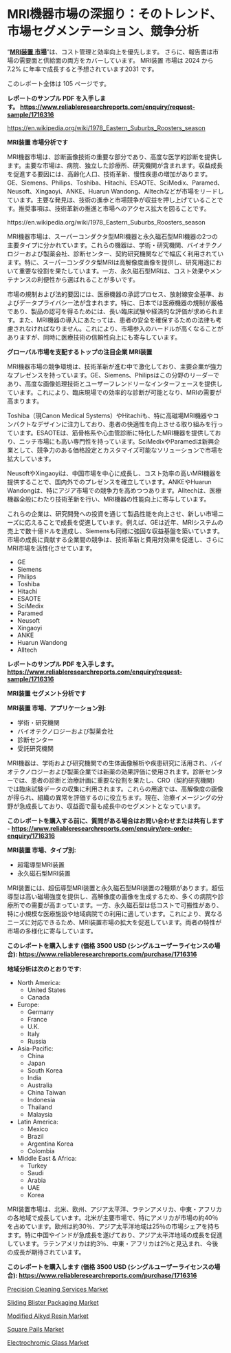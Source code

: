 <p><h1>MRI機器市場の深掘り：そのトレンド、市場セグメンテーション、競争分析</h1></p><p>&ldquo;<strong><a href="https://www.reliableresearchreports.com/mri-equipment-r1716316?utm_campaign=110&utm_medium=9&utm_source=Github&utm_content=ia&utm_term=14112024&utm_id=mri-equipment">MRI装置 市場</a></strong>&rdquo;は、コスト管理と効率向上を優先します。 さらに、報告書は市場の需要面と供給面の両方をカバーしています。 MRI装置 市場は 2024 から 7.2% に年率で成長すると予想されています2031 です。</p>
<p>このレポート全体は 105 ページです。</p>
<p><strong>レポートのサンプル PDF を入手します。&nbsp;<a href="https://www.reliableresearchreports.com/enquiry/request-sample/1716316?utm_campaign=110&utm_medium=9&utm_source=Github&utm_content=ia&utm_term=14112024&utm_id=mri-equipment">https://www.reliableresearchreports.com/enquiry/request-sample/1716316</a></strong></p>
<p><a href="https://en.wikipedia.org/wiki/1978_Eastern_Suburbs_Roosters_season?utm_campaign=110&utm_medium=9&utm_source=Github&utm_content=ia&utm_term=14112024&utm_id=mri-equipment">https://en.wikipedia.org/wiki/1978_Eastern_Suburbs_Roosters_season</a></p>
<p><strong>MRI装置 市場分析です</strong></p>
<p><p>MRI機器市場は、診断画像技術の重要な部分であり、高度な医学的診断を提供します。主要な市場は、病院、独立した診療所、研究機関が含まれます。収益成長を促進する要因には、高齢化人口、技術革新、慢性疾患の増加があります。GE、Siemens、Philips、Toshiba、Hitachi、ESAOTE、SciMedix、Paramed、Neusoft、Xingaoyi、ANKE、Huarun Wandong、Alltechなどが市場をリードしています。主要な発見は、技術の進歩と市場競争が収益を押し上げていることです。推奨事項は、技術革新の推進と市場へのアクセス拡大を図ることです。</p></p>
<p>https://en.wikipedia.org/wiki/1978_Eastern_Suburbs_Roosters_season</p>
<p><p>MRI機器市場は、スーパーコンダクタ型MRI機器と永久磁石型MRI機器の2つの主要タイプに分かれています。これらの機器は、学術・研究機関、バイオテクノロジーおよび製薬会社、診断センター、契約研究機関などで幅広く利用されています。特に、スーパーコンダクタ型MRIは高解像度画像を提供し、研究用途において重要な役割を果たしています。一方、永久磁石型MRIは、コスト効果やメンテナンスの利便性から選ばれることが多いです。</p><p>市場の規制および法的要因には、医療機器の承認プロセス、放射線安全基準、およびデータプライバシー法が含まれます。特に、日本では医療機器の規制が厳格であり、製品の認可を得るためには、長い臨床試験や経済的な評価が求められます。また、MRI機器の導入にあたっては、患者の安全を確保するための法律も考慮されなければなりません。これにより、市場参入のハードルが高くなることがありますが、同時に医療技術の信頼性向上にも寄与しています。</p></p>
<p><strong>グローバル市場を支配するトップの注目企業 MRI装置</strong></p>
<p><p>MRI機器市場の競争環境は、技術革新が進む中で激化しており、主要企業が強力なプレゼンスを持っています。GE、Siemens、Philipsはこの分野のリーダーであり、高度な画像処理技術とユーザーフレンドリーなインターフェースを提供しています。これにより、臨床現場での効率的な診断が可能となり、MRIの需要が高まります。</p><p>Toshiba（現Canon Medical Systems）やHitachiも、特に高磁場MRI機器やコンパクトなデザインに注力しており、患者の快適性を向上させる取り組みを行っています。ESAOTEは、筋骨格系や心血管診断に特化したMRI機器を提供しており、ニッチ市場にも高い専門性を持っています。SciMedixやParamedは新興企業として、競争力のある価格設定とカスタマイズ可能なソリューションで市場を拡大しています。</p><p>NeusoftやXingaoyiは、中国市場を中心に成長し、コスト効率の高いMRI機器を提供することで、国内外でのプレゼンスを確立しています。ANKEやHuarun Wandongは、特にアジア市場での競争力を高めつつあります。Alltechは、医療機器全般にわたり技術革新を行い、MRI機器の性能向上に寄与しています。</p><p>これらの企業は、研究開発への投資を通じて製品性能を向上させ、新しい市場ニーズに応えることで成長を促進しています。例えば、GEは近年、MRIシステムの売上で数十億ドルを達成し、Siemensも同様に強固な収益基盤を築いています。市場の成長に貢献する企業間の競争は、技術革新と費用対効果を促進し、さらにMRI市場を活性化させています。</p></p>
<p><ul><li>GE</li><li>Siemens</li><li>Philips</li><li>Toshiba</li><li>Hitachi</li><li>ESAOTE</li><li>SciMedix</li><li>Paramed</li><li>Neusoft</li><li>Xingaoyi</li><li>ANKE</li><li>Huarun Wandong</li><li>Alltech</li></ul></p>
<p><strong>レポートのサンプル PDF を入手します。 <a href="https://www.reliableresearchreports.com/enquiry/request-sample/1716316?utm_campaign=110&utm_medium=9&utm_source=Github&utm_content=ia&utm_term=14112024&utm_id=mri-equipment">https://www.reliableresearchreports.com/enquiry/request-sample/1716316</a></strong></p>
<p><strong>MRI装置 セグメント分析です</strong></p>
<p><strong>MRI装置 市場、アプリケーション別:</strong></p>
<p><ul><li>学術・研究機関</li><li>バイオテクノロジーおよび製薬会社</li><li>診断センター</li><li>受託研究機関</li></ul></p>
<p><p>MRI機器は、学術および研究機関での生体画像解析や疾患研究に活用され、バイオテクノロジーおよび製薬企業では新薬の効果評価に使用されます。診断センターでは、患者の診断と治療計画に重要な役割を果たし、CRO（契約研究機関）では臨床試験データの収集に利用されます。これらの用途では、高解像度の画像が得られ、組織の異常を評価するのに役立ちます。現在、治療イメージングの分野が急成長しており、収益面で最も成長中のセグメントとなっています。</p></p>
<p><strong>このレポートを購入する前に、質問がある場合はお問い合わせまたは共有します - <a href="https://www.reliableresearchreports.com/enquiry/pre-order-enquiry/1716316?utm_campaign=110&utm_medium=9&utm_source=Github&utm_content=ia&utm_term=14112024&utm_id=mri-equipment">https://www.reliableresearchreports.com/enquiry/pre-order-enquiry/1716316</a></strong></p>
<p><strong>MRI装置 市場、タイプ別:</strong></p>
<p><ul><li>超電導型MRI装置</li><li>永久磁石型MRI装置</li></ul></p>
<p><p>MRI装置には、超伝導型MRI装置と永久磁石型MRI装置の2種類があります。超伝導型は高い磁場強度を提供し、高解像度の画像を生成するため、多くの病院や診療所での需要が高まっています。一方、永久磁石型は低コストで可搬性があり、特に小規模な医療施設や地域病院での利用に適しています。これにより、異なるニーズに対応できるため、MRI装置市場の拡大を促進しています。両者の特性が市場の多様化に寄与しています。</p></p>
<p><strong>このレポートを購入します (価格 3500 USD (シングルユーザーライセンスの場合): <a href="https://www.reliableresearchreports.com/purchase/1716316?utm_campaign=110&utm_medium=9&utm_source=Github&utm_content=ia&utm_term=14112024&utm_id=mri-equipment">https://www.reliableresearchreports.com/purchase/1716316</a></strong></p>
<p><strong>地域分析は次のとおりです:</strong></p>
<p><ul>
    <li>
        North America:
        <ul>
            <li>United States</li>
            <li>Canada</li>
        </ul>
    </li>
    <li>
        Europe:
        <ul>
            <li>Germany</li>
            <li>France</li>
            <li>U.K.</li>
            <li>Italy</li>
            <li>Russia</li>
        </ul>
    </li>
    <li>
        Asia-Pacific:
        <ul>
            <li>China</li>
            <li>Japan</li>
            <li>South Korea</li>
            <li>India</li>
            <li>Australia</li>
            <li>China Taiwan</li>
            <li>Indonesia</li>
            <li>Thailand</li>
            <li>Malaysia</li>
        </ul>
    </li>
    <li>
        Latin America:
        <ul>
            <li>Mexico</li>
            <li>Brazil</li>
            <li>Argentina Korea</li>
            <li>Colombia</li>
        </ul>
    </li>
    <li>
        Middle East & Africa:
        <ul>
            <li>Turkey</li>
            <li>Saudi</li>
            <li>Arabia</li>
            <li>UAE</li>
            <li>Korea</li>
        </ul>
    </li>
    </ul></p>
<p><p>MRI装置市場は、北米、欧州、アジア太平洋、ラテンアメリカ、中東・アフリカの各地域で成長しています。北米が主要市場で、特にアメリカが市場の約40％を占めています。欧州は約30％、アジア太平洋地域は25％の市場シェアを持ちます。特に中国やインドが急成長を遂げており、アジア太平洋地域の成長を促進しています。ラテンアメリカは約3％、中東・アフリカは2％と見込まれ、今後の成長が期待されています。</p></p>
<p><strong>このレポートを購入します (価格 3500 USD (シングルユーザーライセンスの場合): <a href="https://www.reliableresearchreports.com/purchase/1716316?utm_campaign=110&utm_medium=9&utm_source=Github&utm_content=ia&utm_term=14112024&utm_id=mri-equipment">https://www.reliableresearchreports.com/purchase/1716316</a></strong></p>
<p><p><a href="https://issuu.com/reportprime-2/docs/precision-cleaning-services-market-_69d411e178d73c?utm_campaign=110&utm_medium=9&utm_source=Github&utm_content=ia&utm_term=14112024&utm_id=mri-equipment">Precision Cleaning Services Market</a></p><p><a href="https://github.com/NarcisoFerry/Market-Research-Report-List-1/blob/main/sliding-blister-packaging-market.md?utm_campaign=110&utm_medium=9&utm_source=Github&utm_content=ia&utm_term=14112024&utm_id=mri-equipment">Sliding Blister Packaging Market</a></p><p><a href="https://www.linkedin.com/pulse/modified-alkyd-resin-market-industry-trends-forecast-period-from-bmctf?utm_campaign=110&utm_medium=9&utm_source=Github&utm_content=ia&utm_term=14112024&utm_id=mri-equipment">Modified Alkyd Resin Market</a></p><p><a href="https://github.com/globismark/Market-Research-Report-List-5/blob/main/square-pails-market.md?utm_campaign=110&utm_medium=9&utm_source=Github&utm_content=ia&utm_term=14112024&utm_id=mri-equipment">Square Pails Market</a></p><p><a href="https://www.linkedin.com/pulse/electrochromic-glass-market-trends-insights-type-application-analysis-z1uhf?utm_campaign=110&utm_medium=9&utm_source=Github&utm_content=ia&utm_term=14112024&utm_id=mri-equipment">Electrochromic Glass Market</a></p></p>